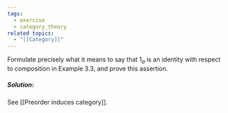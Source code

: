 ```yaml
---
tags:
  - exercise
  - category_theory
related topics:
  - "[[Category]]"
---
```

Formulate precisely what it means to say that $1_a$ is an identity with respect to composition in Example 3.3, and prove this assertion.
##### Solution:
See [[Preorder induces category]].
